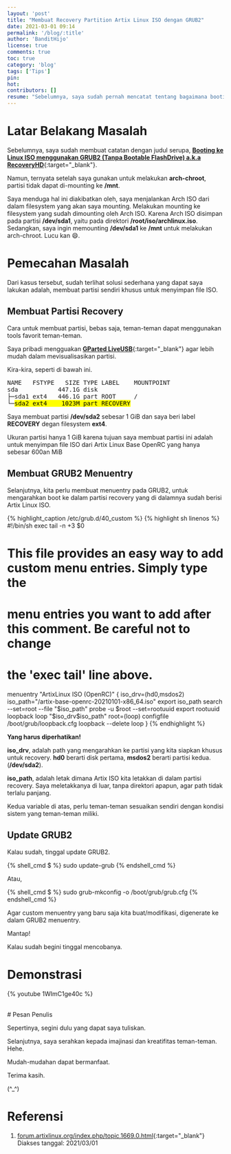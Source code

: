 ```yaml
---
layout: 'post'
title: "Membuat Recovery Partition Artix Linux ISO dengan GRUB2"
date: 2021-03-01 09:14
permalink: '/blog/:title'
author: 'BanditHijo'
license: true
comments: true
toc: true
category: 'blog'
tags: ['Tips']
pin:
hot:
contributors: []
resume: "Sebelumnya, saya sudah pernah mencatat tentang bagaimana booting ke ISO Linux dari GRUB2, ternyata, terdapat keterbatasan, karena ISO berada pada partisi yang sama dengan partisi sistem yang akan direcovery, sehingga kita tidak dapat melakukan intervansi terhadap sistem. Catatan ini adalah modifikasi, ISO diletakkan pada partisi berbeda."
---
```


# Latar Belakang Masalah

Sebelumnya, saya sudah membuat catatan dengan judul serupa, [**Booting ke Linux ISO menggunakan GRUB2 (Tanpa Bootable FlashDrive) a.k.a RecoveryHD**](/blog/booting-ke-iso-linux-menggunakan-grub){:target="_blank"}.

Namun, ternyata setelah saya gunakan untuk melakukan **arch-chroot**, partisi tidak dapat di-mounting ke **/mnt**.

Saya menduga hal ini diakibatkan oleh, saya menjalankan Arch ISO dari dalam filesystem yang akan saya mounting. Melakukan mounting ke filesystem yang sudah dimounting oleh Arch ISO. Karena Arch ISO disimpan pada partisi **/dev/sda1**, yaitu pada direktori **/root/iso/archlinux.iso**. Sedangkan, saya ingin memounting **/dev/sda1** ke **/mnt** untuk melakukan arch-chroot. Lucu kan 😄.

# Pemecahan Masalah

Dari kasus tersebut, sudah terlihat solusi sederhana yang dapat saya lakukan adalah, membuat partisi sendiri khusus untuk menyimpan file ISO.

## Membuat Partisi Recovery

Cara untuk membuat partisi, bebas saja, teman-teman dapat menggunakan tools favorit teman-teman.

Saya pribadi mengguakan [**GParted LiveUSB**](https://gparted.org/download.php){:target="_blank"} agar lebih mudah dalam mevisualisasikan partisi.

Kira-kira, seperti di bawah ini.

<pre>
NAME   FSTYPE   SIZE TYPE LABEL    MOUNTPOINT
sda           447.1G disk
├─sda1 ext4   446.1G part ROOT     /
└─<mark>sda2 ext4    1023M part RECOVERY</mark>
</pre>

Saya membuat partisi **/dev/sda2** sebesar 1 GiB dan saya beri label **RECOVERY** degan filesystem **ext4**.

Ukuran partisi hanya 1 GiB karena tujuan saya membuat partisi ini adalah untuk menyimpan file ISO dari Artix Linux Base OpenRC yang hanya sebesar 600an MiB


## Membuat GRUB2 Menuentry

Selanjutnya, kita perlu membuat menuentry pada GRUB2, untuk mengarahkan boot ke dalam partisi recovery yang di dalamnya sudah berisi Artix Linux ISO.

{% highlight_caption /etc/grub.d/40_custom %}
{% highlight sh linenos %}
#!/bin/sh
exec tail -n +3 $0
# This file provides an easy way to add custom menu entries.  Simply type the
# menu entries you want to add after this comment.  Be careful not to change
# the 'exec tail' line above.

menuentry "ArtixLinux ISO (OpenRC)" {
  iso_drv=(hd0,msdos2)
  iso_path="/artix-base-openrc-20210101-x86_64.iso"
  export iso_path
  search --set=root --file "$iso_path"
  probe -u $root --set=rootuuid
  export rootuuid
  loopback loop "$iso_drv$iso_path"
  root=(loop)
  configfile /boot/grub/loopback.cfg
  loopback --delete loop
}
{% endhighlight %}

**Yang harus diperhatikan!**

**iso_drv**, adalah path yang mengarahkan ke partisi yang kita siapkan khusus untuk recovery. **hd0** berarti disk pertama, **msdos2** berarti partisi kedua. (**/dev/sda2**).

**iso_path**, adalah letak dimana Artix ISO kita letakkan di dalam partisi recovery. Saya meletakkanya di luar, tanpa direktori apapun, agar path tidak terlalu panjang.

Kedua variable di atas, perlu teman-teman sesuaikan sendiri dengan kondisi sistem yang teman-teman miliki.

## Update GRUB2

Kalau sudah, tinggal update GRUB2.

{% shell_cmd $ %}
sudo update-grub
{% endshell_cmd %}

Atau,

{% shell_cmd $ %}
sudo grub-mkconfig -o /boot/grub/grub.cfg
{% endshell_cmd %}

Agar custom menuentry yang baru saja kita buat/modifikasi, digenerate ke dalam GRUB2 menuentry.

Mantap!

Kalau sudah begini tinggal mencobanya.


# Demonstrasi

{% youtube 1WImC1ge40c %}







<br>
# Pesan Penulis

Sepertinya, segini dulu yang dapat saya tuliskan.

Selanjutnya, saya serahkan kepada imajinasi dan kreatifitas teman-teman. Hehe.

Mudah-mudahan dapat bermanfaat.

Terima kasih.

(^_^)




# Referensi

1. [forum.artixlinux.org/index.php/topic,1669.0.html](https://forum.artixlinux.org/index.php/topic,1669.0.html){:target="_blank"}
<br>Diakses tanggal: 2021/03/01
